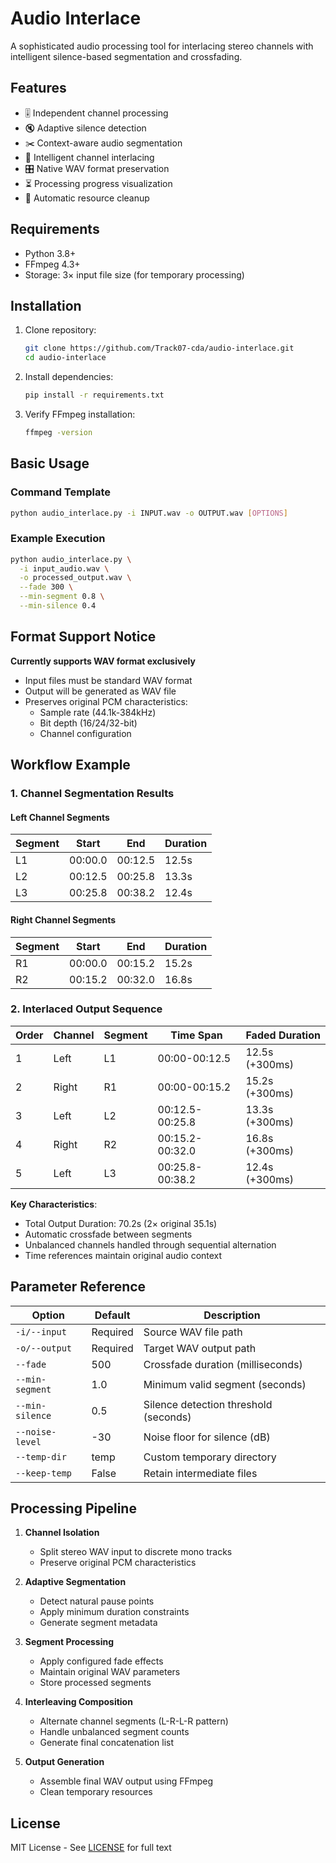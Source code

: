 # Audio Interlace

A sophisticated audio processing tool for interlacing stereo channels with intelligent silence-based segmentation and crossfading.

## Features

- 🎚️ Independent channel processing
- 🔇 Adaptive silence detection
- ✂️ Context-aware audio segmentation
- 🔀 Intelligent channel interlacing
- 🎛️ Native WAV format preservation
- ⏳ Processing progress visualization
- 🧹 Automatic resource cleanup

## Requirements

- Python 3.8+
- FFmpeg 4.3+
- Storage: 3× input file size (for temporary processing)

## Installation

1. Clone repository:

    ```bash
    git clone https://github.com/Track07-cda/audio-interlace.git
    cd audio-interlace
    ```

2. Install dependencies:

    ```bash
    pip install -r requirements.txt
    ```

3. Verify FFmpeg installation:

    ```bash
    ffmpeg -version
    ```

## Basic Usage

### Command Template

```bash
python audio_interlace.py -i INPUT.wav -o OUTPUT.wav [OPTIONS]
```

### Example Execution

```bash
python audio_interlace.py \
  -i input_audio.wav \
  -o processed_output.wav \
  --fade 300 \
  --min-segment 0.8 \
  --min-silence 0.4
```

## Format Support Notice

**Currently supports WAV format exclusively**  

- Input files must be standard WAV format
- Output will be generated as WAV file
- Preserves original PCM characteristics:
  - Sample rate (44.1k-384kHz)
  - Bit depth (16/24/32-bit)
  - Channel configuration

## Workflow Example

### 1. Channel Segmentation Results

#### Left Channel Segments

| Segment | Start   | End     | Duration |
|---------|---------|---------|----------|
| L1      | 00:00.0 | 00:12.5 | 12.5s    |
| L2      | 00:12.5 | 00:25.8 | 13.3s    |
| L3      | 00:25.8 | 00:38.2 | 12.4s    |

#### Right Channel Segments

| Segment | Start   | End     | Duration |
|---------|---------|---------|----------|
| R1      | 00:00.0 | 00:15.2 | 15.2s    |
| R2      | 00:15.2 | 00:32.0 | 16.8s    |

### 2. Interlaced Output Sequence

| Order | Channel | Segment | Time Span      | Faded Duration |
|-------|---------|---------|----------------|----------------|
| 1     | Left    | L1      | 00:00-00:12.5  | 12.5s (+300ms) |
| 2     | Right   | R1      | 00:00-00:15.2  | 15.2s (+300ms) |
| 3     | Left    | L2      | 00:12.5-00:25.8| 13.3s (+300ms) |
| 4     | Right   | R2      | 00:15.2-00:32.0| 16.8s (+300ms) |
| 5     | Left    | L3      | 00:25.8-00:38.2| 12.4s (+300ms) |

**Key Characteristics**:

- Total Output Duration: 70.2s (2× original 35.1s)
- Automatic crossfade between segments
- Unbalanced channels handled through sequential alternation
- Time references maintain original audio context

## Parameter Reference

| Option            | Default | Description                          |
|-------------------|---------|--------------------------------------|
| `-i/--input`      | Required| Source WAV file path                 |
| `-o/--output`     | Required| Target WAV output path               |
| `--fade`          | 500     | Crossfade duration (milliseconds)    |
| `--min-segment`   | 1.0     | Minimum valid segment (seconds)      |
| `--min-silence`   | 0.5     | Silence detection threshold (seconds)|
| `--noise-level`   | -30     | Noise floor for silence (dB)         |
| `--temp-dir`      | temp    | Custom temporary directory           |
| `--keep-temp`     | False   | Retain intermediate files            |

## Processing Pipeline

1. **Channel Isolation**  
   - Split stereo WAV input to discrete mono tracks
   - Preserve original PCM characteristics

2. **Adaptive Segmentation**  
   - Detect natural pause points
   - Apply minimum duration constraints
   - Generate segment metadata

3. **Segment Processing**  
   - Apply configured fade effects
   - Maintain original WAV parameters
   - Store processed segments

4. **Interleaving Composition**  
   - Alternate channel segments (L-R-L-R pattern)
   - Handle unbalanced segment counts
   - Generate final concatenation list

5. **Output Generation**  
   - Assemble final WAV output using FFmpeg
   - Clean temporary resources

## License

MIT License - See [LICENSE](LICENSE) for full text